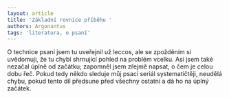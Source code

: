 ```yaml
---
layout: article
title: 'Základní rovnice příběhu '
authors: Argonantus
tags: 'literatura, o psaní'
---
```


O technice psaní jsem tu uveřejnil už leccos, ale se zpožděním si uvědomuji, že tu chybí shrnující pohled na problém vcelku. Asi jsem také nezačal úplně od začátku; zapomněl jsem zřejmě napsat, o čem je celou dobu řeč. Pokud tedy někdo sleduje můj psací seriál systematičtěji, neudělá chybu, pokud tento díl předsune před všechny ostatní a dá ho na úplný začátek.
